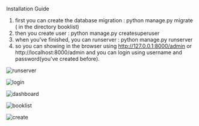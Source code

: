 
Installation Guide

1. first you can create the database migration : python manage.py migrate ( in the directory booklist)
2. then you create user : python manage.py createsuperuser
3. when you've finished, you can runserver : python manage.py runserver
4. so you can showing in the browser using http://127.0.0.1:8000/admin or http://localhost:8000/admin and you can login using username and password(you've created before).
<p align="left"><img src="https://image.ibb.co/mq1xxw/runserver.png" alt="runserver" border="0"></p>
<p><img src="https://image.ibb.co/jRh9AG/login.png" alt="login" border="0"></p>
<p><img src="https://preview.ibb.co/mGRfHw/dashboard.png" alt="dashboard" border="0"></p>
<p><img src="https://preview.ibb.co/kHP3LG/booklist.png" alt="booklist" border="0"></p>
<p><img src="https://preview.ibb.co/nGrTnw/create.png" alt="create" border="0"></p>
